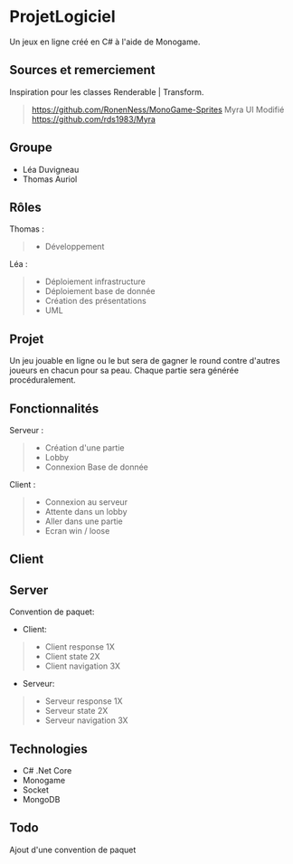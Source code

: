 # ProjetLogiciel
Un jeux en ligne créé en C# à l'aide de Monogame.

## Sources et remerciement
Inspiration pour les classes Renderable | Transform.
> https://github.com/RonenNess/MonoGame-Sprites
Myra UI Modifié
https://github.com/rds1983/Myra

## Groupe
- Léa Duvigneau
- Thomas Auriol

## Rôles
Thomas :
>- Développement

Léa :
>- Déploiement infrastructure
>- Déploiement base de donnée
>- Création des présentations
>- UML

## Projet
Un jeu jouable en ligne ou le but sera de gagner le round contre d'autres joueurs en chacun pour sa peau.
Chaque partie sera générée procéduralement.

## Fonctionnalités
Serveur :
>- Création d'une partie
>- Lobby
>- Connexion Base de donnée

Client :
>- Connexion au serveur
>- Attente dans un lobby
>- Aller dans une partie
>- Ecran win / loose

## Client

## Server
Convention de paquet:
- Client:
>- Client response 1X
>- Client state 2X
>- Client navigation 3X

- Serveur:
>- Serveur response 1X
>- Serveur state 2X
>- Serveur navigation 3X

## Technologies
- C# .Net Core
- Monogame
- Socket
- MongoDB

## Todo
Ajout d'une convention de paquet